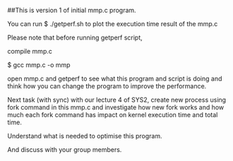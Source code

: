 ##This is version 1 of initial mmp.c program. 

You can run 
$ ./getperf.sh to plot the execution time result of the mmp.c 

Please note that before running getperf script, 

compile mmp.c

$ gcc mmp.c -o mmp


open mmp.c and getperf to see what this program and script is doing and think how you can change the program to improve the performance.

Next task (with sync) with our lecture 4 of SYS2, create new process using fork command in this mmp.c and investigate how new fork works and how much each fork command has impact on kernel execution time and total time.

Understand what is needed to optimise this program.

And discuss with your group members.



